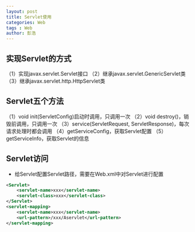 ```yaml
---
layout: post
title: Servlet使用
categories: Web
tags : Web
author: 彭浩
---
```


## 实现Servlet的方式

（1）实现javax.servlet.Servlet接口
（2）继承javax.servlet.GenericServlet类
（3）继承javax.servlet.http.HttpServlet类

## Servlet五个方法

（1）void init(ServletConfig)启动时调用，只调用一次
（2）void destroy()，销毁前调用，只调用一次
（3）service(ServletRequest, ServletResponse)，每次请求处理时都会调用
（4）getServiceConfig，获取Servlet配置
（5）getServiceInfo，获取Servlet的信息

## Servlet访问

* 给Servlet配置Servlet路径，需要在Web.xml中对Servlet进行配置
```xml
<Servlet>
    <servlet-name>xxx</servlet-name>
    <servlet-class>xxx</servlet-class>
</Servlet>
<servlet-mapping>
    <servlet-name>xxx</servlet-name>
    <url-pattern>/xxx/Aservlet</url-pattern>
</servlet-mapping>
```

